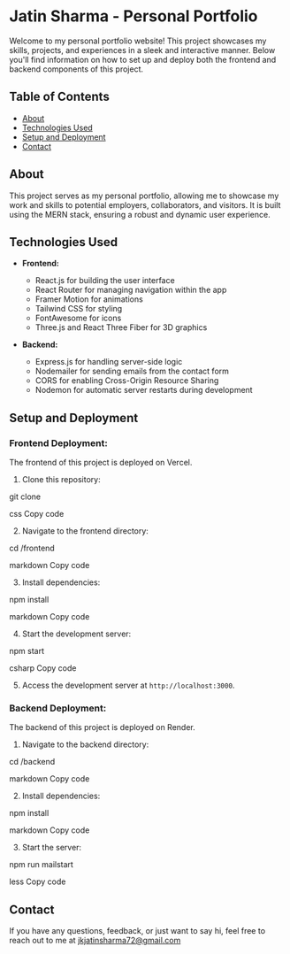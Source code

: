 # Jatin Sharma - Personal Portfolio

Welcome to my personal portfolio website! This project showcases my skills, projects, and experiences in a sleek and interactive manner. Below you'll find information on how to set up and deploy both the frontend and backend components of this project.

## Table of Contents

- [About](#about)
- [Technologies Used](#technologies-used)
- [Setup and Deployment](#setup-and-deployment)
- [Contact](#contact)

## About

This project serves as my personal portfolio, allowing me to showcase my work and skills to potential employers, collaborators, and visitors. It is built using the MERN stack, ensuring a robust and dynamic user experience.

## Technologies Used

- **Frontend:**
  - React.js for building the user interface
  - React Router for managing navigation within the app
  - Framer Motion for animations
  - Tailwind CSS for styling
  - FontAwesome for icons
  - Three.js and React Three Fiber for 3D graphics

- **Backend:**
  - Express.js for handling server-side logic
  - Nodemailer for sending emails from the contact form
  - CORS for enabling Cross-Origin Resource Sharing
  - Nodemon for automatic server restarts during development

## Setup and Deployment

### Frontend Deployment:

The frontend of this project is deployed on Vercel.

1. Clone this repository:

git clone <repository-url>

css
Copy code

2. Navigate to the frontend directory:

cd <repository-folder>/frontend

markdown
Copy code

3. Install dependencies:

npm install

markdown
Copy code

4. Start the development server:

npm start

csharp
Copy code

5. Access the development server at `http://localhost:3000`.

### Backend Deployment:

The backend of this project is deployed on Render.

1. Navigate to the backend directory:

cd <repository-folder>/backend

markdown
Copy code

2. Install dependencies:

npm install

markdown
Copy code

3. Start the server:

npm run mailstart

less
Copy code

## Contact

If you have any questions, feedback, or just want to say hi, feel free to reach out to me at jkjatinsharma72@gmail.com
